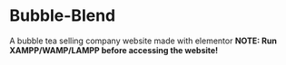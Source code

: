 # Bubble-Blend
A bubble tea selling company website made with elementor
<strong> NOTE: Run XAMPP/WAMP/LAMPP before accessing the website! </strong>
